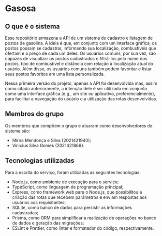 # Gasosa

## O que é o sistema

Esse repositório armazena a API de um sistema de cadastro e listagem de postos de gasolina. A ideia é que, em conjunto com um interface gráfica, os postos possam se cadastrar, informando sua localização, combustíveis que ofertam e o preço de cada um deles. Os usuários comuns, por sua vez, são capazes de visualizar os postos cadastrados e filtrá-los pelo nome dos postos, tipo de combustível e distância com relação à localização atual do usuário. Além disso, os usuários comuns também podem favoritar e listar seus postos favoritos em uma lista personalizada.

Nessa primeira versão do projeto, apenas a API foi desenvolvida mas, assim como citado anteriormente, a intenção dele é ser utilizado em conjunto como uma interface gráfica (e.g., um site ou aplicativo, preferencialmente), para facilitar a navegação do usuário e a utilização das rotas desenvolvidas.

## Membros do grupo

Os membros que compõem o grupo e atuaram como desenvolvedores do sistema são:

- Mirna Mendonça e Silva {2021421940};
- Vinicius Silva Gomes {2021421869}.

## Tecnologias utilizadas

Para a escrita do serviço, foram utilizadas as seguintes tecnologias:

- Node.js, como ambiente de execução para o serviço;
- TypeScript, como linguagem de programação principal;
- Express, como framework web para o Node.js, que possibilitou a criação das rotas que recebem parâmetros e enviam respostas aos usuários aos requisitantes;
- SQLite, como banco de dados para persistir as informações cadastradas;
- Prisma, como ORM para simplificar a realização de operações no banco de dados e geração das migrações;
- ESLint e Prettier, como linter e formatador do código, respectivamente.
